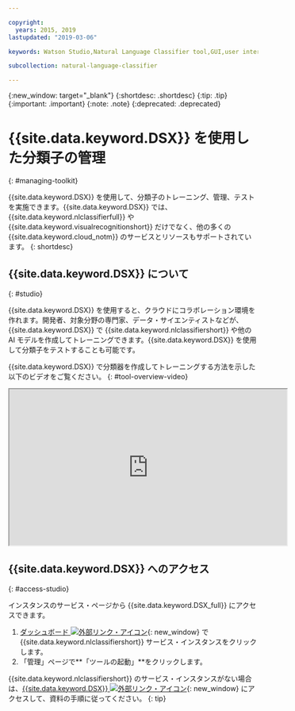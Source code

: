 ```yaml
---

copyright:
  years: 2015, 2019
lastupdated: "2019-03-06"

keywords: Watson Studio,Natural Language Classifier tool,GUI,user interface

subcollection: natural-language-classifier

---
```


{:new_window: target="_blank"}
{:shortdesc: .shortdesc}
{:tip: .tip}
{:important: .important}
{:note: .note}
{:deprecated: .deprecated}

<!-- Link definitions -->

[cloud-dashboard-watson]: https://{DomainName}/dashboard/apps?category=ai
[watson-studio-reg]: https://dataplatform.cloud.ibm.com/registration/stepone?context=wdp

# {{site.data.keyword.DSX}} を使用した分類子の管理
{: #managing-toolkit}

{{site.data.keyword.DSX}} を使用して、分類子のトレーニング、管理、テストを実施できます。{{site.data.keyword.DSX}} では、{{site.data.keyword.nlclassifierfull}} や {{site.data.keyword.visualrecognitionshort}} だけでなく、他の多くの {{site.data.keyword.cloud_notm}} のサービスとリソースもサポートされています。
{: shortdesc}

## {{site.data.keyword.DSX}} について
{: #studio}

{{site.data.keyword.DSX}} を使用すると、クラウドにコラボレーション環境を作れます。開発者、対象分野の専門家、データ・サイエンティストなどが、 {{site.data.keyword.DSX}} で {{site.data.keyword.nlclassifiershort}} や他の AI モデルを作成してトレーニングできます。{{site.data.keyword.DSX}} を使用して分類子をテストすることも可能です。

{{site.data.keyword.DSX}} で分類器を作成してトレーニングする方法を示した以下のビデオをご覧ください。
{: #tool-overview-video}

<iframe class="embed-responsive-item" id="youtubeplayer" title="IBM Watson Studio: Create and train a Natural Language Classifier Model" type="text/html" width="560" height="315" src="https://www.youtube.com/embed/_gHeeX4lFwo" webkitallowfullscreen mozallowfullscreen allowfullscreen gesture="media" allow="encrypted-media"></iframe>

## {{site.data.keyword.DSX}} へのアクセス
{: #access-studio}

インスタンスのサービス・ページから {{site.data.keyword.DSX_full}} にアクセスできます。

1.  [ダッシュボード ![外部リンク・アイコン](../../icons/launch-glyph.svg "外部リンク・アイコン")][cloud-dashboard-watson]{: new_window} で {{site.data.keyword.nlclassifiershort}} サービス・インスタンスをクリックします。
1.  「管理」ページで**「ツールの起動」**をクリックします。

{{site.data.keyword.nlclassifiershort}} のサービス・インスタンスがない場合は、[{{site.data.keyword.DSX}} ![外部リンク・アイコン](../../icons/launch-glyph.svg "外部リンク・アイコン")][watson-studio-reg]{: new_window} にアクセスして、資料の手順に従ってください。
{: tip}
